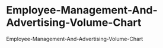 # Employee-Management-And-Advertising-Volume-Chart
Employee-Management-And-Advertising-Volume-Chart
